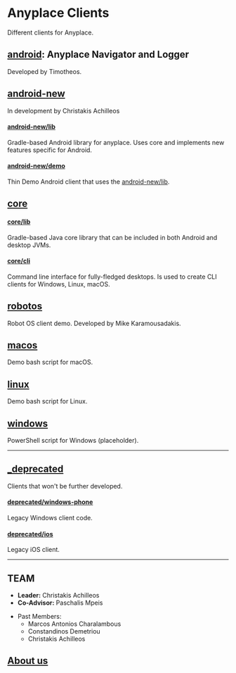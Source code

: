 Anyplace Clients
================
Different clients for Anyplace.

## [android](android): Anyplace Navigator and Logger
Developed by Timotheos.

## [android-new](android-new)
In development by Christakis Achilleos

#### [android-new/lib](android-new/lib)
Gradle-based Android library for anyplace.
Uses core and implements new features specific for Android.

#### [android-new/demo](android-new/demo)
Thin Demo Android client that uses the [android-new/lib](android-new/lib).

## [core](core)
#### [core/lib](core/lib)
Gradle-based Java core library that can be included in both Android and desktop JVMs.

#### [core/cli](core/cli)
Command line interface for fully-fledged desktops.
Is used to create CLI clients for Windows, Linux, macOS.

## [robotos](robotos)
Robot OS client demo.
Developed by Mike Karamousadakis.

## [macos](macos)
Demo bash script for macOS.

## [linux](linux)
Demo bash script for Linux.

## [windows](windows)
PowerShell script for Windows (placeholder).

---
## [_deprecated](deprecated)
Clients that won't be further developed.

#### [deprecated/windows-phone](deprecated/windows-phone)
Legacy Windows client code.

#### [deprecated/ios](deprecated/ios)
Legacy iOS client.

---
TEAM
---
- **Leader:** Christakis Achilleos
- **Co-Advisor:** Paschalis Mpeis

* Past Members:
    - Marcos Antonios Charalambous
    - Constandinos Demetriou
    - Christakis Achilleos

## [About us](https://anyplace.cs.ucy.ac.cy/#team)
